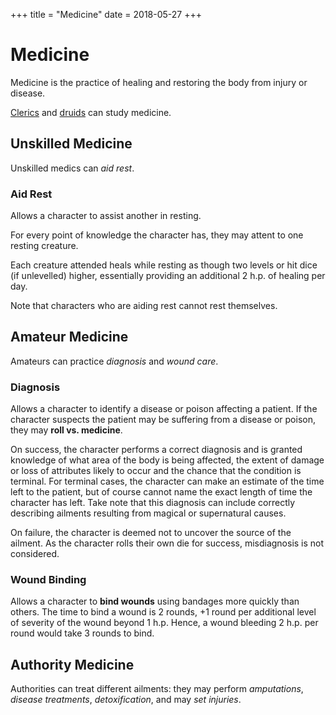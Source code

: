 +++
title = "Medicine"
date = 2018-05-27
+++

# Medicine

Medicine is the practice of healing and restoring the body from injury or disease.

[Clerics](./wiki/characters/cleric.md) and [druids](./wiki/characters/druid.md) can study medicine.

## Unskilled Medicine

Unskilled medics can *aid rest*.

### Aid Rest

Allows a character to assist another in resting.

For every point of knowledge the character has, they may attent to one resting creature.

Each creature attended heals while resting as though two levels or hit dice (if unlevelled) higher, essentially providing an additional 2 h.p. of healing per day.

Note that characters who are aiding rest cannot rest themselves.

## Amateur Medicine

Amateurs can practice *diagnosis* and *wound care*.

### Diagnosis

Allows a character to identify a disease or poison affecting a patient.
If the character suspects the patient may be suffering from a disease or poison, they may **roll vs. medicine**.

On success, the character performs a correct diagnosis and is granted knowledge of what area of the body is being affected, the extent of damage or loss of attributes likely to occur and the chance that the condition is terminal.
For terminal cases, the character can make an estimate of the time left to the patient, but of course cannot name the exact length of time the character has left.
Take note that this diagnosis can include correctly describing ailments resulting from magical or supernatural causes.

On failure, the character is deemed not to uncover the source of the ailment.
As the character rolls their own die for success, misdiagnosis is not considered.

### Wound Binding

Allows a character to **bind wounds** using bandages more quickly than others.
The time to bind a wound is 2 rounds, +1 round per additional level of severity of the wound beyond 1 h.p.
Hence, a wound bleeding 2 h.p. per round would take 3 rounds to bind.

## Authority Medicine

Authorities can treat different ailments: they may perform *amputations*, *disease treatments*, *detoxification*, and may *set injuries*.
